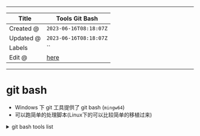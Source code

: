 -----

| Title     | Tools Git Bash                                       |
| --------- | ---------------------------------------------------- |
| Created @ | `2023-06-16T08:18:07Z`                               |
| Updated @ | `2023-06-16T08:18:07Z`                               |
| Labels    | \`\`                                                 |
| Edit @    | [here](https://github.com/junxnone/xwiki/issues/256) |

-----

# git bash

  - Windows 下 git 工具提供了 git bash (`mingw64`)
  - 可以跑简单的处理脚本(Linux下的可以比较简单的移植过来)

<details>
<summary>git bash tools list</summary>

    arch.exe*
    awk.exe*
    b2sum.exe*
    base32.exe*
    base64.exe*
    basename.exe*
    basenc.exe*
    bash.exe*
    bunzip2.exe*
    bzcat.exe*
    bzip2.exe*
    bzip2recover.exe*
    captoinfo.exe*
    cat.exe*
    chattr.exe*
    chcon.exe*
    chgrp.exe*
    chmod.exe*
    chown.exe*
    chroot.exe*
    cksum.exe*
    clear.exe*
    cmp.exe*
    column.exe*
    comm.exe*
    cp.exe*
    csplit.exe*
    cut.exe*
    cygcheck.exe*
    cygpath.exe*
    cygwin-console-helper.exe*
    d2u.exe*
    dash.exe*
    date.exe*
    dd.exe*
    df.exe*
    diff.exe*
    diff3.exe*
    dir.exe*
    dircolors.exe*
    dirmngr-client.exe*
    dirmngr.exe*
    dirname.exe*
    dos2unix.exe*
    du.exe*
    dumpsexp.exe*
    echo.exe*
    env.exe*
    envsubst.exe*
    ex.exe*
    expand.exe*
    expr.exe*
    factor.exe*
    false.exe*
    file.exe*
    find.exe*
    fmt.exe*
    fold.exe*
    funzip.exe*
    gawk-5.0.0.exe*
    gawk.exe*
    gencat.exe*
    getconf.exe*
    getfacl.exe*
    getopt.exe*
    gettext.exe*
    gkill.exe*
    gmondump.exe*
    gpg-agent.exe*
    gpg-connect-agent.exe*
    gpg-error.exe*
    gpg-wks-server.exe*
    gpg.exe*
    gpgconf.exe*
    gpgparsemail.exe*
    gpgscm.exe*
    gpgsm.exe*
    gpgsplit.exe*
    gpgtar.exe*
    gpgv.exe*
    grep.exe*
    groups.exe*
    gzexe*
    gzip.exe*
    head.exe*
    hmac256.exe*
    hostid.exe*
    hostname.exe*
    iconv.exe*
    id.exe*
    infocmp.exe*
    infotocap.exe*
    install.exe*
    join.exe*
    kbxutil.exe*
    kill.exe*
    ldd.exe*
    ldh.exe*
    less.exe*
    lessecho.exe*
    lesskey.exe*
    link.exe*
    ln.exe*
    locale.exe*
    locate.exe*
    logname.exe*
    ls.exe*
    lsattr.exe*
    mac2unix.exe*
    md5sum.exe*
    minidumper.exe*
    mintty.exe*
    mkdir.exe*
    mkfifo.exe*
    mkgroup.exe*
    mknod.exe*
    mkpasswd.exe*
    mktemp.exe*
    mount.exe*
    mpicalc.exe*
    msgattrib.exe*
    msgcat.exe*
    msgcmp.exe*
    msgcomm.exe*
    msgconv.exe*
    msgen.exe*
    msgexec.exe*
    msgfilter.exe*
    msgfmt.exe*
    msggrep.exe*
    msginit.exe*
    msgmerge.exe*
    msgunfmt.exe*
    msguniq.exe*
    mv.exe*
    nano.exe*
    nettle-hash.exe*
    nettle-lfib-stream.exe*
    nettle-pbkdf2.exe*
    ngettext.exe*
    nice.exe*
    nl.exe*
    nohup.exe*
    nproc.exe*
    numfmt.exe*
    od.exe*
    openssl.exe*
    p11-kit.exe*
    passwd.exe*
    paste.exe*
    patch.exe*
    pathchk.exe*
    perl.exe*
    perl5.36.0.exe*
    pinentry-w32.exe*
    pinentry.exe*
    pinky.exe*
    pkcs1-conv.exe*
    pldd.exe*
    pluginviewer.exe*
    pr.exe*
    printenv.exe*
    printf.exe*
    profiler.exe*
    ps.exe*
    psl.exe*
    ptx.exe*
    pwd.exe*
    readlink.exe*
    realpath.exe*
    rebase.exe*
    recode-sr-latin.exe*
    regtool.exe*
    reset.exe*
    rm.exe*
    rmdir.exe*
    rnano.exe*
    runcon.exe*
    rview.exe*
    rvim.exe*
    scp.exe*
    sdiff.exe*
    sed.exe*
    seq.exe*
    setfacl.exe*
    setmetamode.exe*
    sexp-conv.exe*
    sftp.exe*
    sh.exe*
    sha1sum.exe*
    sha224sum.exe*
    sha256sum.exe*
    sha384sum.exe*
    sha512sum.exe*
    shred.exe*
    shuf.exe*
    sleep.exe*
    sort.exe*
    split.exe*
    ssh-add.exe*
    ssh-agent.exe*
    ssh-keygen.exe*
    ssh-keyscan.exe*
    ssh-pageant.exe*
    ssh.exe*
    sshd.exe*
    ssp.exe*
    stat.exe*
    stdbuf.exe*
    strace.exe*
    stty.exe*
    sum.exe*
    sync.exe*
    tabs.exe*
    tac.exe*
    tail.exe*
    tar.exe*
    tee.exe*
    test.exe*
    tic.exe*
    tig.exe*
    timeout.exe*
    toe.exe*
    touch.exe*
    tput.exe*
    tr.exe*
    true.exe*
    truncate.exe*
    trust.exe*
    tset.exe*
    tsort.exe*
    tty.exe*
    tzset.exe*
    u2d.exe*
    umount.exe*
    uname.exe*
    unexpand.exe*
    uniq.exe*
    unix2dos.exe*
    unix2mac.exe*
    unlink.exe*
    unzip.exe*
    unzipsfx.exe*
    users.exe*
    vdir.exe*
    view.exe*
    vim.exe*
    vimdiff.exe*
    watchgnupg.exe*
    wc.exe*
    which.exe*
    who.exe*
    whoami.exe*
    winpty-agent.exe*
    winpty-debugserver.exe*
    winpty.exe*
    xargs.exe*
    xgettext.exe*
    xxd.exe*
    yat2m.exe*
    yes.exe*
    zipinfo.exe*

</details>
